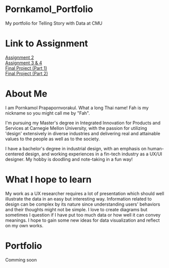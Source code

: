 # Pornkamol_Portfolio
My portfolio for Telling Story with Data at CMU

# Link to Assignment

[Assignment 2](/Week2.md)<br>
[Assignment 3 & 4](/Week3.md)<br>
[Final Project (Part 1)](/FinalPart1.md)<br>
[Final Project (Part 2)](/FinalPart2.md)

# About Me
I am Pornkamol Prapapornvorakul. What a long Thai name!  Fah is my nickname so you might call me by "Fah".

I'm pursuing my Master's degree in Integrated Innovation for Products and Services at Carnegie Mellon University, with the passion for utilizing 'design' extensively in diverse industries and delivering real and attainable values to the people as well as to the society.

I have a bachelor's degree in industrial design, with an emphasis on human-centered design, and working experiences in a fin-tech industry as a UX/UI designer.  My hobby is doodling and note-taking in a fun way!

# What I hope to learn
My work as a UX researcher requires a lot of presentation which should well illustrate the data in an easy but interesting way.  Information related to design can be complex by its nature since understanding users' behaviors and their thoughts might not be simple.  I love to create diagrams but sometimes I question if I have put too much data or how well it can convey meanings.  I hope to gain some new ideas for data visualization and reflect on my own works.

# Portfolio
Comming soon

